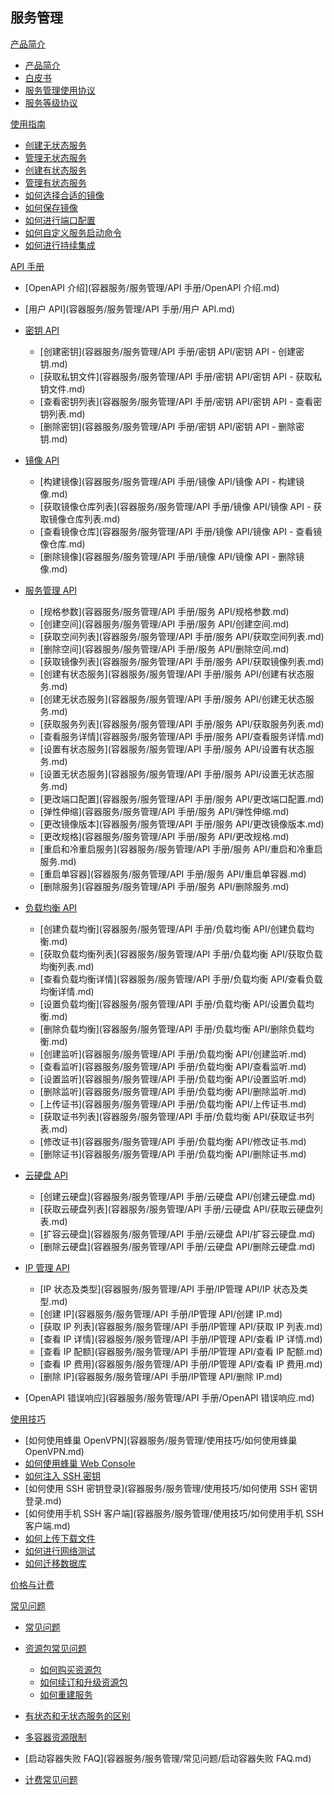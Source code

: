 ## 服务管理

[产品简介]()
 
  * [产品简介](容器服务/服务管理/产品简介/服务管理产品简介.md)
  * [白皮书](容器服务/服务管理/产品简介/容器服务白皮书.md)
  * [服务管理使用协议](容器服务/服务管理/产品简介/服务管理功能使用协议.md)
  * [服务等级协议](容器服务/服务管理/产品简介/服务管理服务等级协议（SLA）.md)

[使用指南]()

  * [创建无状态服务](容器服务/服务管理/使用指南/创建无状态服务.md)
  * [管理无状态服务](容器服务/服务管理/使用指南/管理无状态服务.md)
  * [创建有状态服务](容器服务/服务管理/使用指南/创建有状态服务.md)
  * [管理有状态服务](容器服务/服务管理/使用指南/管理有状态服务.md)
  * [如何选择合适的镜像](容器服务/服务管理/使用指南/如何选择合适的镜像.md)
  * [如何保存镜像](容器服务/服务管理/使用指南/如何保存镜像.md)
  * [如何进行端口配置](容器服务/服务管理/使用指南/如何进行端口配置.md)
  * [如何自定义服务启动命令](容器服务/服务管理/使用指南/如何自定义服务启动命令.md)
  * [如何进行持续集成](容器服务/服务管理/使用指南/如何进行持续集成.md)

[API 手册]()

* [OpenAPI 介绍](容器服务/服务管理/API 手册/OpenAPI 介绍.md)
* [用户 API](容器服务/服务管理/API 手册/用户 API.md)
* [密钥 API]()

  * [创建密钥](容器服务/服务管理/API 手册/密钥 API/密钥 API - 创建密钥.md)
  * [获取私钥文件](容器服务/服务管理/API 手册/密钥 API/密钥 API - 获取私钥文件.md)
  * [查看密钥列表](容器服务/服务管理/API 手册/密钥 API/密钥 API - 查看密钥列表.md)
  * [删除密钥](容器服务/服务管理/API 手册/密钥 API/密钥 API - 删除密钥.md)
* [镜像 API]()

  * [构建镜像](容器服务/服务管理/API 手册/镜像 API/镜像 API - 构建镜像.md)
  * [获取镜像仓库列表](容器服务/服务管理/API 手册/镜像 API/镜像 API - 获取镜像仓库列表.md)
  * [查看镜像仓库](容器服务/服务管理/API 手册/镜像 API/镜像 API - 查看镜像仓库.md)
  * [删除镜像](容器服务/服务管理/API 手册/镜像 API/镜像 API - 删除镜像.md)
* [服务管理 API]()

  * [规格参数](容器服务/服务管理/API 手册/服务 API/规格参数.md)
  * [创建空间](容器服务/服务管理/API 手册/服务 API/创建空间.md)
  * [获取空间列表](容器服务/服务管理/API 手册/服务 API/获取空间列表.md)
  * [删除空间](容器服务/服务管理/API 手册/服务 API/删除空间.md)
  * [获取镜像列表](容器服务/服务管理/API 手册/服务 API/获取镜像列表.md)
  * [创建有状态服务](容器服务/服务管理/API 手册/服务 API/创建有状态服务.md)
  * [创建无状态服务](容器服务/服务管理/API 手册/服务 API/创建无状态服务.md)
  * [获取服务列表](容器服务/服务管理/API 手册/服务 API/获取服务列表.md)
  * [查看服务详情](容器服务/服务管理/API 手册/服务 API/查看服务详情.md)
  * [设置有状态服务](容器服务/服务管理/API 手册/服务 API/设置有状态服务.md)
  * [设置无状态服务](容器服务/服务管理/API 手册/服务 API/设置无状态服务.md)
  * [更改端口配置](容器服务/服务管理/API 手册/服务 API/更改端口配置.md)
  * [弹性伸缩](容器服务/服务管理/API 手册/服务 API/弹性伸缩.md)
  * [更改镜像版本](容器服务/服务管理/API 手册/服务 API/更改镜像版本.md)
  * [更改规格](容器服务/服务管理/API 手册/服务 API/更改规格.md)
  * [重启和冷重启服务](容器服务/服务管理/API 手册/服务 API/重启和冷重启服务.md)
  * [重启单容器](容器服务/服务管理/API 手册/服务 API/重启单容器.md)
  * [删除服务](容器服务/服务管理/API 手册/服务 API/删除服务.md)
* [负载均衡 API]()

  * [创建负载均衡](容器服务/服务管理/API 手册/负载均衡 API/创建负载均衡.md)
  * [获取负载均衡列表](容器服务/服务管理/API 手册/负载均衡 API/获取负载均衡列表.md)
  * [查看负载均衡详情](容器服务/服务管理/API 手册/负载均衡 API/查看负载均衡详情.md)
  * [设置负载均衡](容器服务/服务管理/API 手册/负载均衡 API/设置负载均衡.md)
  * [删除负载均衡](容器服务/服务管理/API 手册/负载均衡 API/删除负载均衡.md)
  * [创建监听](容器服务/服务管理/API 手册/负载均衡 API/创建监听.md)
  * [查看监听](容器服务/服务管理/API 手册/负载均衡 API/查看监听.md)
  * [设置监听](容器服务/服务管理/API 手册/负载均衡 API/设置监听.md)
  * [删除监听](容器服务/服务管理/API 手册/负载均衡 API/删除监听.md)
  * [上传证书](容器服务/服务管理/API 手册/负载均衡 API/上传证书.md)
  * [获取证书列表](容器服务/服务管理/API 手册/负载均衡 API/获取证书列表.md)
  * [修改证书](容器服务/服务管理/API 手册/负载均衡 API/修改证书.md)
  * [删除证书](容器服务/服务管理/API 手册/负载均衡 API/删除证书.md)
* [云硬盘 API]()

  * [创建云硬盘](容器服务/服务管理/API 手册/云硬盘 API/创建云硬盘.md)
  * [获取云硬盘列表](容器服务/服务管理/API 手册/云硬盘 API/获取云硬盘列表.md)
  * [扩容云硬盘](容器服务/服务管理/API 手册/云硬盘 API/扩容云硬盘.md)
  * [删除云硬盘](容器服务/服务管理/API 手册/云硬盘 API/删除云硬盘.md) 
* [IP 管理 API]()

  * [IP 状态及类型](容器服务/服务管理/API 手册/IP管理 API/IP 状态及类型.md)
  * [创建 IP](容器服务/服务管理/API 手册/IP管理 API/创建 IP.md)
  * [获取 IP 列表](容器服务/服务管理/API 手册/IP管理 API/获取 IP 列表.md)
  * [查看 IP 详情](容器服务/服务管理/API 手册/IP管理 API/查看 IP 详情.md)
  * [查看 IP 配额](容器服务/服务管理/API 手册/IP管理 API/查看 IP 配额.md)
  * [查看 IP 费用](容器服务/服务管理/API 手册/IP管理 API/查看 IP 费用.md)
  * [删除 IP](容器服务/服务管理/API 手册/IP管理 API/删除 IP.md)
* [OpenAPI 错误响应](容器服务/服务管理/API 手册/OpenAPI 错误响应.md)

[使用技巧]()

  * [如何使用蜂巢 OpenVPN](容器服务/服务管理/使用技巧/如何使用蜂巢 OpenVPN.md)
  * [如何使用蜂巢 Web Console](容器服务/服务管理/使用技巧/如何使用蜂巢WebConsole.md)
  * [如何注入 SSH 密钥](容器服务/服务管理/使用技巧/如何注入SSH密钥.md)
  * [如何使用 SSH 密钥登录](容器服务/服务管理/使用技巧/如何使用 SSH 密钥登录.md)
  * [如何使用手机 SSH 客户端](容器服务/服务管理/使用技巧/如何使用手机 SSH 客户端.md)
  * [如何上传下载文件](容器服务/服务管理/使用技巧/如何上传下载文件.md)
  * [如何进行网络测试](容器服务/服务管理/使用技巧/如何进行网络测试.md)
  * [如何迁移数据库](容器服务/服务管理/使用技巧/如何迁移数据库.md)

[价格与计费](容器服务/服务管理/服务管理价格与计费.md)

[常见问题]()

* [常见问题](容器服务/服务管理/常见问题/服务管理常见问题.md)
* [资源包常见问题]()

  * [如何购买资源包](容器服务/服务管理/常见问题/资源包常见问题/如何购买服务资源包.md)
  * [如何续订和升级资源包](容器服务/服务管理/常见问题/资源包常见问题/如何续订和升级服务资源包.md)
  * [如何重建服务](容器服务/服务管理/常见问题/资源包常见问题/如何重建服务.md)
* [有状态和无状态服务的区别](容器服务/服务管理/常见问题/有状态服务和无状态服务的区别.md)
* [多容器资源限制](容器服务/服务管理/常见问题/多容器资源限制.md)
* [启动容器失败 FAQ](容器服务/服务管理/常见问题/启动容器失败 FAQ.md)
* [计费常见问题](容器服务/服务管理/常见问题/计费常见问题.md)